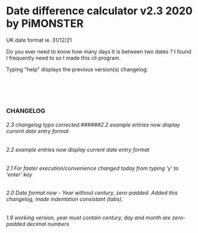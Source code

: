 # Date difference calculator v2.3 2020 by PiMONSTER

UK date format ie. 31/12/21


Do you ever need to know how many days it is between two dates ?
I found I frequently need to so I made this cli program.



Typing "help" displays the previous version(s) changelog:
```





```


### CHANGELOG

###### 2.3 changelog typo corrected ######2.2 example entries now display current date entry format
###### 2.2 example entries now display current date entry format
###### 2.1 For faster execution/convenience changed today from typing 'y' to 'enter' key
###### 2.0 Date format now - Year without century, zero-padded. Added this changelog, made indentation consistant (tabs).
###### 1.9 working version, year must contain century, day and month are zero-padded decimal numbers
